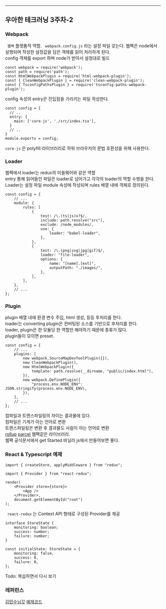 
---
## 우아한 테크러닝 3주차-2

### Webpack

```  웹팩 ``` 플랫폼적 역할. ``` webpack.config.js``` 라는 설정 파일 갖는다.
웹팩은 node에서 실행되며 작성한 설정값을 담은 객체를 읽어 처리하게 된다.  
config 객체를 export 하며 node가 받아서 설정대로 빌드  
```
const webpack = require('webpack');
const path = require('path');
const HtmlWebpackPlugin = require('html-webpack-plugin');
const { CleanWebpackPlugin } = require('clean-webpack-plugin');
const { TsconfigPathsPlugin } = require('tsconfig-paths-webpack-plugin');
```
config 속성의 entry은 진입점을 가리키는 파일 작성한다.  
```
const config = {
  // ..
  entry: {
    main: ['core-js', './src/index.tsx'],
  }
  // ..
}
module.exports = config;
```
``` core-js ``` 은 polyfill 라이브러리로 하위 브라우저의 문법 호환성을 위해 사용한다.  
### Loader
웹팩에서 loader는 redux의 미들웨어와 같은 역할  
entry 통해 읽어들인 파일은 loader로 넘어가고 각각의 loader의 역할 수행을 한다.  
Loader는 설정 파일 module 속성에 작성되며 rules 배열 내에 객체로 정의된다.  
```
const config = {
    // ...
    module: {
        rules: [
            {
                test: /\.(ts|js)x?$/,
                include: path.resolve("src"),
                exclude: /node_modules/,
                use: {
                    loader: "babel-loader",
                },
            },
            {
                test: /\.(png|svg|jpg|gif)$/,
                loader: "file-loader",
                options: {
                    name: "[name].[ext]",
                    outputPath: "./images/",
                },
            },
        ],
    },
    // ...
};
```
### Plugin
plugin 배열 내에 환경 변수 주입, html 생성, 등등 후처리를 한다.  
loader는 converting plugin은 컨버팅된 소스를 기반으로 후처리를 한다.  
loader, plugin은 한 모듈당 한 역할만 해야하기 때문에 종류가 많다.  
plugin들이 모이면 preset.  
```
const config = {
    // ...
    plugins: [
        new webpack.SourceMapDevToolPlugin({}),
        new CleanWebpackPlugin(),
        new HtmlWebpackPlugin({
            template: path.resolve(__dirname, "public/index.html"),
        }),
        new webpack.DefinePlugin({
            "process.env.NODE_ENV": JSON.stringify(process.env.NODE_ENV),
        }),
    ],
    // ...
};
```
컴파일과 트랜스파일링의 차이는 결과물에 있다.  
컴파일은 기계가 아는 언어로 변환  
트랜스파일링은 변환 후 결과물도 사람이 아는 언어로 변환  
[rollup](https://rollupjs.org/guide/en/) [parcel](https://parceljs.org/) 웹팩같은 라이브러리.  
웹팩 공식문서에서 get Started 바닐라 js에서 만들어보면 좋다.  

### React & Typescript 예제 
```
import { createStore, applyMiddleware } from "redux";
```
```
import { Provider } from "react-redux";

render(
    <Provider store={store}>
        <App />
    </Provider>,
    document.getElementById("root")
);
```
``` react-redux``` 는 Context API 형태로 구성된 Provider를 제공
```
interface StoreState {
    monitoring: boolean;
    success: number;
    failure: number;
}

const initialState: StoreState = {
    monitoring: false,
    success: 0,
    failure: 0,
};
```

Todo: 복습하면서 다시 보기

### 레퍼런스 
[김민수님깃](https://github.com/textuel/Woowa_Tech_Learning_React_Typescript/blob/master/ms/week_3/Thursday.md)
[예제코드](https://codesandbox.io/s/ordermonitor04-forked-llkcw?file=/src/index.tsx)